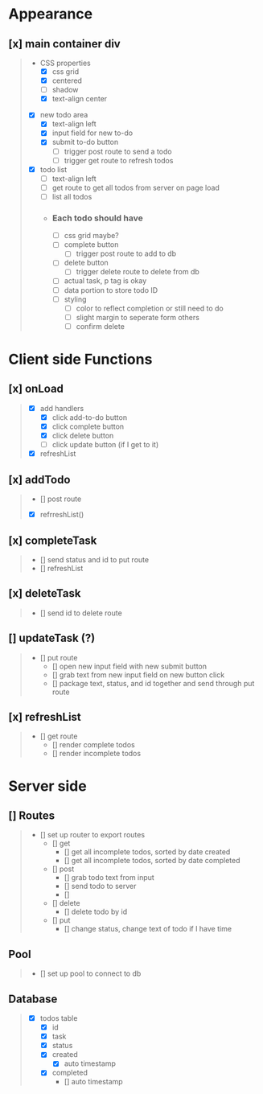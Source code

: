 # Appearance
## [x] main container div
>   - CSS properties
>       - [x] css grid
>       - [x] centered
>       - [ ] shadow
>       - [x] text-align center
>   - [x] new todo area 
>       - [x] text-align left
>       - [x] input field for new to-do
>       - [x] submit to-do button
>           - [ ] trigger post route to send a todo
>           - [ ] trigger get route to refresh todos
>   - [x] todo list
>       - [ ] text-align left
>       - [ ] get route to get all todos from server on page load
>       - [ ] list all todos
>       - ### Each todo should have
>           - [ ] css grid maybe?
>           - [ ] complete button
>               - [ ] trigger post route to add to db
>           - [ ] delete button 
>               - [ ] trigger delete route to delete from db
>           - [ ] actual task, p tag is okay
>           - [ ] data portion to store todo ID
>           - [ ] styling
>               - [ ] color to reflect completion or still need to do
>               - [ ] slight margin to seperate form others
>               - [ ] confirm delete

# Client side Functions

## [x] onLoad
>   - [x] add handlers
>       - [x] click add-to-do button
>       - [x] click complete button
>       - [x] click delete button
>       - [ ] click update button (if I get to it)
>   - [x] refreshList

## [x] addTodo
>   - [] post route
>   - [x] refrreshList()

## [x] completeTask
>   - [] send status and id to put route
>   - [] refreshList

## [x] deleteTask
>   - [] send id to delete route

## [] updateTask (?)
>   - [] put route
>       - [] open new input field with new submit button
>       - [] grab text from new input field on new button click
>       - [] package text, status, and id together and send through put route
            
## [x] refreshList
>   - [] get route 
>       - [] render complete todos
>       - [] render incomplete todos


# Server side
## [] Routes
>   - [] set up router to export routes
>       - [] get
>           - [] get all incomplete todos, sorted by date created
>           - [] get all incomplete todos, sorted by date completed
>       - [] post
>           - [] grab todo text from input
>           - [] send todo to server
>           - [] 
>       - [] delete
>           - [] delete todo by id
>       - [] put
>           - [] change status, change text of todo if I have time

## Pool 
>   - [] set up pool to connect to db

## Database
>   - [x] todos table
>       - [x] id
>       - [x] task
>       - [x] status
>       - [x] created
>           - [x] auto timestamp
>       - [x] completed 
>           - [] auto timestamp
